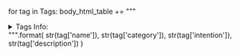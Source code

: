 for tag in Tags:
    body_html_table += """
    <tr>
        <td colspan="4">
            <details>
                <summary>Tags Info:</summary>
                <table>
                    <tr>
                        <td>Tags-Name: <p>{}</p></td>
                        <td>Tags-Category: <p>{}</p></td>
                        <td>Tags-Intention: <p>{}</p></td>
                        <td>Tag-Description: <p>{}</p></td>
                    </tr>
                </table>
            </details>
        </td>
    </tr>
    """.format(
        str(tag['name']),
        str(tag['category']),
        str(tag['intention']),
        str(tag['description'])
    )
